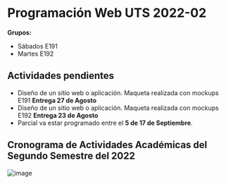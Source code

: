 # Programación Web UTS 2022-02

**Grupos:**

- Sábados E191 
- Martes  E192



## Actividades pendientes

- Diseño de un sitio web o aplicación. Maqueta realizada con mockups E191 **Entrega 27 de Agosto**
- Diseño de un sitio web o aplicación. Maqueta realizada con mockups E192 **Entrega 23 de Agosto**
- Parcial va estar programado entre el **5 de 17 de Septiembre**. 

## Cronograma de Actividades Académicas del Segundo Semestre del 2022 

![image](https://user-images.githubusercontent.com/31961588/184508750-a3f3fe1f-0707-47f8-84d7-6a0b23e57162.png)

